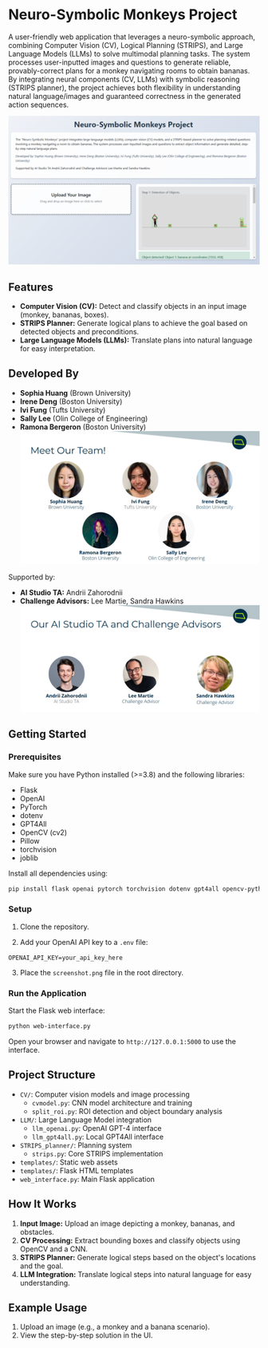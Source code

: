 # Neuro-Symbolic Monkeys Project

A user-friendly web application that leverages a neuro-symbolic approach, combining Computer Vision (CV), Logical Planning (STRIPS), and Large Language Models (LLMs) to solve multimodal planning tasks. The system processes user-inputted images and questions to generate reliable, provably-correct plans for a monkey navigating rooms to obtain bananas. By integrating neural components (CV, LLMs) with symbolic reasoning (STRIPS planner), the project achieves both flexibility in understanding natural language/images and guaranteed correctness in the generated action sequences.

![Screenshot of the UI](readme_screenshot.png)

## Features
- **Computer Vision (CV):** Detect and classify objects in an input image (monkey, bananas, boxes).
- **STRIPS Planner:** Generate logical plans to achieve the goal based on detected objects and preconditions.
- **Large Language Models (LLMs):** Translate plans into natural language for easy interpretation.

## Developed By
- **Sophia Huang** (Brown University)
- **Irene Deng** (Boston University)
- **Ivi Fung** (Tufts University)
- **Sally Lee** (Olin College of Engineering)
- **Ramona Bergeron** (Boston University)
![team_headshots](readme_team.png)

Supported by:
- **AI Studio TA:** Andrii Zahorodnii
- **Challenge Advisors:** Lee Martie, Sandra Hawkins
![challenge_advisors](readme_ca_ta_team.png)

## Getting Started

### Prerequisites
Make sure you have Python installed (>=3.8) and the following libraries:
- Flask
- OpenAI
- PyTorch
- dotenv
- GPT4All
- OpenCV (cv2)
- Pillow
- torchvision
- joblib

Install all dependencies using:
```bash
pip install flask openai pytorch torchvision dotenv gpt4all opencv-python pillow joblib
```

### Setup
1. Clone the repository.

2. Add your OpenAI API key to a `.env` file:
```
OPENAI_API_KEY=your_api_key_here
```

3. Place the `screenshot.png` file in the root directory.

### Run the Application
Start the Flask web interface:
```bash
python web-interface.py
```

Open your browser and navigate to `http://127.0.0.1:5000` to use the interface.

## Project Structure
- `CV/`: Computer vision models and image processing
  - `cvmodel.py`: CNN model architecture and training
  - `split_roi.py`: ROI detection and object boundary analysis
- `LLM/`: Large Language Model integration
  - `llm_openai.py`: OpenAI GPT-4 interface
  - `llm_gpt4all.py`: Local GPT4All interface
- `STRIPS_planner/`: Planning system
  - `strips.py`: Core STRIPS implementation
- `templates/`: Static web assets
- `templates/`: Flask HTML templates
- `web_interface.py`: Main Flask application

## How It Works
1. **Input Image:** Upload an image depicting a monkey, bananas, and obstacles.
2. **CV Processing:** Extract bounding boxes and classify objects using OpenCV and a CNN.
3. **STRIPS Planner:** Generate logical steps based on the object's locations and the goal.
4. **LLM Integration:** Translate logical steps into natural language for easy understanding.

## Example Usage
1. Upload an image (e.g., a monkey and a banana scenario).
2. View the step-by-step solution in the UI.